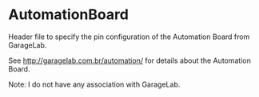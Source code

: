 # AutomationBoard
Header file to specify the pin configuration of the Automation Board from GarageLab.

See http://garagelab.com.br/automation/ for details about the Automation Board.

Note: I do not have any association with GarageLab.
